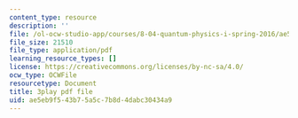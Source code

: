 ```yaml
---
content_type: resource
description: ''
file: /ol-ocw-studio-app/courses/8-04-quantum-physics-i-spring-2016/ae5eb9f543b75a5c7b8d4dabc30434a9_dVWKsiaAZ14.pdf
file_size: 21510
file_type: application/pdf
learning_resource_types: []
license: https://creativecommons.org/licenses/by-nc-sa/4.0/
ocw_type: OCWFile
resourcetype: Document
title: 3play pdf file
uid: ae5eb9f5-43b7-5a5c-7b8d-4dabc30434a9
---
```

